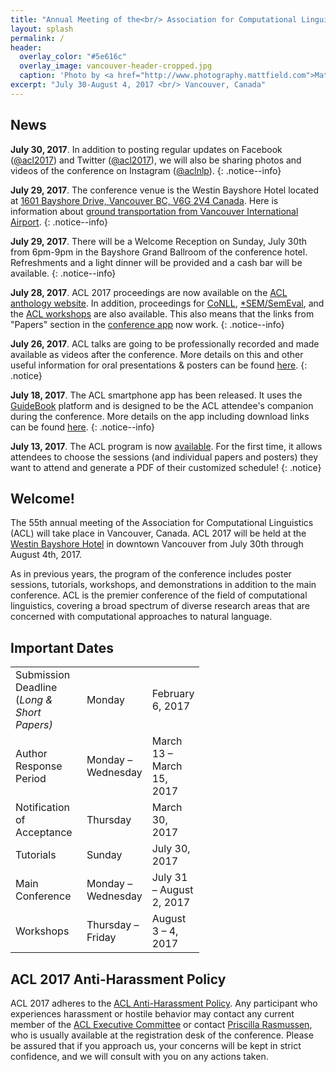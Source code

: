 ```yaml
---
title: "Annual Meeting of the<br/> Association for Computational Linguistics<br/>"
layout: splash
permalink: /
header:
  overlay_color: "#5e616c"
  overlay_image: vancouver-header-cropped.jpg
  caption: 'Photo by <a href="http://www.photography.mattfield.com">Matthew Field</a> / <a href="https://creativecommons.org/licenses/by-sa/3.0/">CC BY-SA 3.0</a>'
excerpt: "July 30-August 4, 2017 <br/> Vancouver, Canada"
---
```


<h2>News</h2>

**July 30, 2017**. In addition to posting regular updates on Facebook ([@acl2017](http://facebook.com/acl2017)) and Twitter ([@acl2017](http://twitter.com/acl2017)), we will also be sharing photos and videos of the conference on Instagram ([@aclnlp](http://instagram.com/aclnlp)).
{: .notice--info} 

**July 29, 2017**. The conference venue is the Westin Bayshore Hotel located at [1601 Bayshore Drive, Vancouver BC, V6G 2V4 Canada](https://www.google.com/maps/place/1601+Bayshore+Dr,+Vancouver,+BC+V6G+2V4,+Canada/@49.2921158,-123.1291628,15z/data=!4m2!3m1!1s0x548671861f6bda17:0x2a200d7dcc8f34d6). Here is information about [ground transportation from Vancouver International Airport](/participants#transportation). 
{: .notice--info} 

**July 29, 2017**. There will be a Welcome Reception on Sunday, July 30th from 6pm-9pm in the Bayshore Grand Ballroom of the conference hotel. Refreshments and a light dinner will be provided and a cash bar will be available.
{: .notice--info} 

**July 28, 2017**. ACL 2017 proceedings are now available on the [ACL anthology website](http://www.aclweb.org/anthology/P/P17/). In addition, proceedings for [CoNLL](http://www.aclweb.org/anthology/K/K17/), [*SEM/SemEval](http://www.aclweb.org/anthology/S/S17/), and the [ACL workshops](http://www.aclweb.org/anthology/W/W17) are also available. This also means that the links from "Papers" section in the [conference app](/participants/#conference-app) now work.
{: .notice--info} 

**July 26, 2017**. ACL talks are going to be professionally recorded and made available as videos after the conference. More details on this and other useful information for oral presentations &amp; posters can be found [here](/participants#presenter-information).
{: .notice} 

**July 18, 2017**. The ACL smartphone app has been released. It uses the [GuideBook](http://www.guidebook.com) platform and is designed to be the ACL attendee's companion during the conference. More details on the app including download links can be found [here](/participants#conference-app).
{: .notice--info} 

**July 13, 2017**. The ACL program is now [available](/program). For the first time, it allows attendees to choose the sessions (and individual papers and posters) they want to attend and generate a PDF of their customized schedule!
{: .notice} 
 
<h2>Welcome!</h2>

The 55th annual meeting of the Association for Computational Linguistics (ACL) will take place in Vancouver, Canada. ACL 2017 will be held at the [Westin Bayshore Hotel](http://www.starwoodhotels.com/westin/property/overview/index.html?propertyID=1080) in downtown Vancouver from July 30th through August 4th, 2017.

As in previous years, the program of the conference includes poster sessions, tutorials, workshops, and demonstrations in addition to the main conference. ACL is the premier conference of the field of computational linguistics, covering a broad spectrum of diverse research areas that are concerned with computational approaches to natural language.

<h2>Important Dates</h2>

<table style="width: 60%">
    <tbody>
        <tr>
            <td style="width: 40%;">Submission Deadline (<i>Long &amp; Short Papers)</i></td>
            <td style="width: 30%;">Monday</td>
            <td>February 6, 2017</td>
        </tr>
        <tr>
            <td>Author Response Period</td>
            <td>Monday &ndash; Wednesday</td>
            <td>March 13 &ndash; March 15, 2017</td>
        </tr>
        <tr>
            <td>Notification of Acceptance</td>
            <td>Thursday</td>
            <td>March 30, 2017</td>
        </tr>
        <tr>
            <td>Tutorials</td>
            <td>Sunday</td>
            <td>July 30, 2017</td>
        </tr>    
        <tr>
            <td>Main Conference</td>
            <td>Monday &ndash; Wednesday</td>
            <td>July 31 &ndash; August 2, 2017</td>
        </tr>
        <tr>
            <td>Workshops</td>
            <td>Thursday &ndash; Friday</td>
            <td>August 3 &ndash; 4, 2017</td>
        </tr>
    </tbody>
</table>

<h2>ACL 2017 Anti-Harassment Policy</h2>
ACL 2017 adheres to the <a href="https://www.aclweb.org/adminwiki/index.php?title=Anti-Harassment_Policy">ACL Anti-Harassment Policy</a>. Any participant who experiences harassment or hostile behavior may contact any current member of the <a href="https://www.aclweb.org/portal/about">ACL Executive Committee</a> or contact <a href="mailto:acl@aclweb.org">Priscilla Rasmussen</a>, who is usually available at the registration desk of the conference. Please be assured that if you approach us, your concerns will be kept in strict confidence, and we will consult with you on any actions taken.


